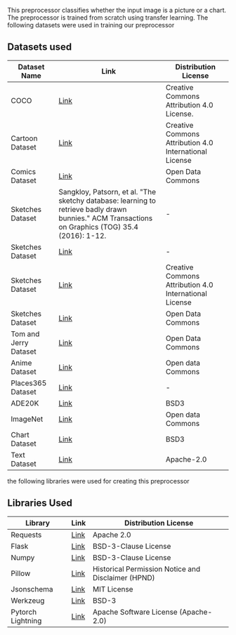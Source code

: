 This preprocessor classifies whether the input image is a picture or a chart. The preprocessor is trained from scratch using transfer learning. The following datasets were used in training our preprocessor
## Datasets used 


| Dataset Name  | Link | Distribution License |
| ------------- | ------------- | -------------|
| COCO  | [Link](https://cocodataset.org/#termsofuse)  | Creative Commons Attribution 4.0 License.|
| Cartoon Dataset  | [Link](https://google.github.io/cartoonset/download.html)  | Creative Commons Attribution 4.0 International License |
| Comics Dataset  | [Link]( https://www.kaggle.com/cenkbircanoglu/comic-books-classification)  | Open Data Commons |
| Sketches Dataset  | Sangkloy, Patsorn, et al. "The sketchy database: learning to retrieve badly drawn bunnies." ACM Transactions on Graphics (TOG) 35.4 (2016): 1-12.  | - |
| Sketches Dataset  | [Link](http://mmlab.ie.cuhk.edu.hk/archive/cufsf/#Downloads)  | - |
| Sketches Dataset  | [Link](http://cybertron.cg.tu-berlin.de/eitz/projects/classifysketch/)  | Creative Commons Attribution 4.0 International License |
| Sketches Dataset  | [Link]( https://www.kaggle.com/wanghaohan/imagenetsketch)  | Open Data Commons |
| Tom and Jerry Dataset  | [Link](https://www.kaggle.com/vijayjoyz/tom-jerry-detection)  | Open Data Commons |
| Anime Dataset  | [Link](https://www.kaggle.com/splcher/animefacedataset)  | Open data Commons |
| Places365 Dataset  | [Link](http://places2.csail.mit.edu/download.html)  | - |
| ADE20K  | [Link](https://groups.csail.mit.edu/vision/datasets/ADE20K/terms/)  | BSD3 |
| ImageNet  | [Link]( https://www.kaggle.com/c/imagenet-object-localization-challenge/overview/description)  | Open data Commons |
| Chart Dataset  | [Link](https://github.com/soap117/DeepRule)  | BSD3 |
| Text Dataset  | [Link](https://github.com/doc-analysis/DocBank)  | Apache-2.0 |

the following libraries were used for creating this preprocessor

## Libraries Used

| Library | Link | Distribution License |
| ------------- | ------------- | -------------|
| Requests  | [Link](https://pypi.org/project/requests/)  | Apache 2.0|
| Flask | [Link](https://pypi.org/project/Flask/)  | BSD-3-Clause License|
| Numpy | [Link](https://pypi.org/project/numpy/)  | BSD-3-Clause License|
| Pillow | [Link](https://pypi.org/project/Pillow/)  | Historical Permission Notice and Disclaimer (HPND)|
| Jsonschema | [Link](https://pypi.org/project/jsonschema/)  | MIT License|
| Werkzeug | [Link](https://pypi.org/project/Werkzeug/) | BSD-3 |
| Pytorch Lightning | [Link](https://pypi.org/project/Werkzeug/) | Apache Software License (Apache-2.0) |


